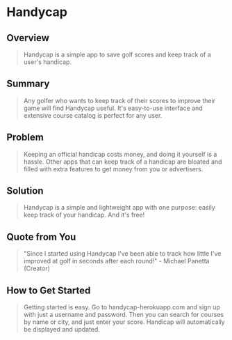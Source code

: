 # Handycap #

## Overview ##
  > Handycap is a simple app to save golf scores and keep track of a user's handicap.

## Summary ##
  > Any golfer who wants to keep track of their scores to improve their game will find Handycap useful. It's easy-to-use interface and extensive course catalog is perfect for any user.

## Problem ##
  > Keeping an official handicap costs money, and doing it yourself is a hassle. Other apps that can keep track of a handicap are bloated and filled with extra features to get money from you or advertisers.

## Solution ##
  > Handycap is a simple and lightweight app with one purpose: easily keep track of your handicap. And it's free!

## Quote from You ##
  > "Since I started using Handycap I've been able to track how little I've improved at golf in seconds after each round!" - Michael Panetta (Creator)

## How to Get Started ##
  > Getting started is easy. Go to handycap-herokuapp.com and sign up with just a username and password. Then you can search for courses by name or city, and just enter your score. Handicap will automatically be displayed and updated.